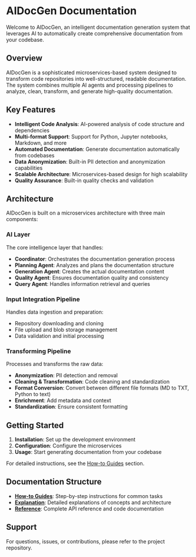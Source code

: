 # AIDocGen Documentation

Welcome to AIDocGen, an intelligent documentation generation system that leverages AI to automatically create comprehensive documentation from your codebase.

## Overview

AIDocGen is a sophisticated microservices-based system designed to transform code repositories into well-structured, readable documentation. The system combines multiple AI agents and processing pipelines to analyze, clean, transform, and generate high-quality documentation.

## Key Features

- **Intelligent Code Analysis**: AI-powered analysis of code structure and dependencies
- **Multi-format Support**: Support for Python, Jupyter notebooks, Markdown, and more
- **Automated Documentation**: Generate documentation automatically from codebases
- **Data Anonymization**: Built-in PII detection and anonymization capabilities
- **Scalable Architecture**: Microservices-based design for high scalability
- **Quality Assurance**: Built-in quality checks and validation

## Architecture

AIDocGen is built on a microservices architecture with three main components:

### AI Layer
The core intelligence layer that handles:
- **Coordinator**: Orchestrates the documentation generation process
- **Planning Agent**: Analyzes and plans the documentation structure
- **Generation Agent**: Creates the actual documentation content
- **Quality Agent**: Ensures documentation quality and consistency
- **Query Agent**: Handles information retrieval and queries

### Input Integration Pipeline
Handles data ingestion and preparation:
- Repository downloading and cloning
- File upload and blob storage management
- Data validation and initial processing

### Transforming Pipeline
Processes and transforms the raw data:
- **Anonymization**: PII detection and removal
- **Cleaning & Transformation**: Code cleaning and standardization
- **Format Conversion**: Convert between different file formats (MD to TXT, Python to text)
- **Enrichment**: Add metadata and context
- **Standardization**: Ensure consistent formatting

## Getting Started

1. **Installation**: Set up the development environment
2. **Configuration**: Configure the microservices
3. **Usage**: Start generating documentation from your codebase

For detailed instructions, see the [How-to Guides](how-to-guides.md) section.

## Documentation Structure

- **[How-to Guides](how-to-guides.md)**: Step-by-step instructions for common tasks
- **[Explanation](explanation.md)**: Detailed explanations of concepts and architecture
- **[Reference](reference.md)**: Complete API reference and code documentation

## Support

For questions, issues, or contributions, please refer to the project repository.
